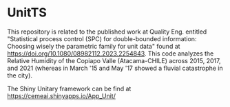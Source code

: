 # UnitTS

This repository is related to the published work at Quality Eng. entitled "Statistical process control (SPC) for double-bounded information: Choosing wisely the parametric family for unit data" found at https://doi.org/10.1080/08982112.2023.2254843. This code analyzes the Relative Humidity of the Copiapo Valle (Atacama-CHILE) across 2015, 2017, and 2021 (whereas in March '15 and May '17 showed a fluvial catastrophe in the city).

The Shiny Unitary framework can be find at https://cemeai.shinyapps.io/App_Unit/
